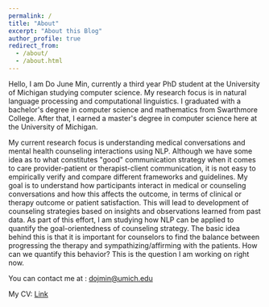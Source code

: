 ```yaml
---
permalink: /
title: "About"
excerpt: "About this Blog"
author_profile: true
redirect_from: 
  - /about/
  - /about.html
---
```



Hello, I am Do June Min, currently a third year PhD student at the University of Michigan studying computer science. 
My research focus is in natural language processing and computational linguistics. 
I graduated with a bachelor's degree in computer science and mathematics from Swarthmore College. 
After that, I earned a master's degree in computer science here at the University of Michigan.

My current research focus is understanding medical conversations and mental health counseling interactions using NLP.
Although we have some idea as to what constitutes "good" communication strategy when it comes to care provider-patient
or therapist-client communication, it is not easy to empirically verify and compare different frameworks and guidelines.
My goal is to understand how participants interact in medical or counseling conversations and how this affects the outcome, 
in terms of clinical or therapy outcome or patient satisfaction.
This will lead to development of counseling strategies based on insights and observations learned from past data.
As part of this effort, I am studying how NLP can be applied to quantify the goal-orientedness of counseling strategy.
The basic idea behind this is that it is important for counselors to find the balance between progressing the therapy and sympathizing/affirming
with the patients.
How can we quantify this behavior?
This is the question I am working on right now.

You can contact me at : [dojmin@umich.edu](dojmin@umich.edu)

My CV: [Link](https://mindojune.github.io/files/cv.pdf)
